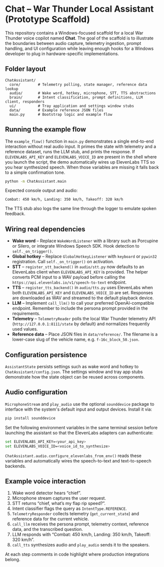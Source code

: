 # Chat – War Thunder Local Assistant (Prototype Scaffold)

This repository contains a Windows-focused scaffold for a local War Thunder
voice copilot named **Chat**. The goal of the scaffold is to illustrate the
boundaries between audio capture, telemetry ingestion, prompt handling, and UI
configuration while leaving enough hooks for a Windows developer to plug in
hardware-specific implementations.

## Folder layout

```
ChatAssistant/
  core/        # Telemetry polling, state manager, reference data lookup
  audio/       # Wake word, hotkey, microphone, STT, TTS abstractions
  brain/       # Intent classification, prompt definitions, LLM client, responders
  ui/          # Tray application and settings window stubs
  data/        # Example reference JSON files
  main.py      # Bootstrap logic and example flow
```

## Running the example flow

The `example_flow()` function in `main.py` demonstrates a single end-to-end
interaction without real audio input. It primes the state with telemetry and
a reference dataset, runs the LLM stub, and prints the response. If
`ELEVENLABS_API_KEY` and `ELEVENLABS_VOICE_ID` are present in the shell where
you launch the script, the demo automatically wires up ElevenLabs TTS so you
hear synthesized speech. When those variables are missing it falls back to a
simple confirmation tone.

```bash
python -m ChatAssistant.main
```

Expected console output and audio:

```
Combat: 450 km/h, Landing: 350 km/h, Takeoff: 320 km/h
```

The TTS stub also logs the same line through the logger to emulate spoken
feedback.

## Wiring real dependencies

* **Wake word** – Replace `WakeWordListener` with a library such as Porcupine or
  Silero, or integrate Windows Speech SDK. Hook detection to `self._on_trigger()`.
* **Global hotkey** – Replace `GlobalHotkeyListener` with `keyboard` or
  `pywin32` registration. Call `self._on_trigger()` on activation.
* **STT** – `register_stt_backend()` in `audio/stt.py` now defaults to an
  ElevenLabs client when `ELEVENLABS_API_KEY` is provided. The helper converts
  PCM input to a WAV payload before calling the
  `https://api.elevenlabs.io/v1/speech-to-text` endpoint.
* **TTS** – `register_tts_backend()` in `audio/tts.py` uses ElevenLabs when
  both `ELEVENLABS_API_KEY` and `ELEVENLABS_VOICE_ID` are set. Responses are
  downloaded as WAV and streamed to the default playback device.
* **LLM** – Implement `call_llm()` to call your preferred OpenAI-compatible
  endpoint. Remember to include the persona prompt provided in the
  requirements.
* **Telemetry** – `TelemetryReader` polls the local War Thunder telemetry API
  (`http://127.0.0.1:8111/state` by default) and normalizes frequently used
  values.
* **Reference data** – Place JSON files in `data/reference/`. The filename is a
  lower-case slug of the vehicle name, e.g. `f-16c_block_50.json`.

## Configuration persistence

`AssistantState` persists settings such as wake word and hotkey to
`ChatAssistant/config.json`. The settings window and tray app stubs demonstrate
how the state object can be reused across components.

## Audio configuration

`MicrophoneStream` and `play_audio` use the optional `sounddevice` package to
interface with the system's default input and output devices. Install it via:

```bash
pip install sounddevice
```

Set the following environment variables in the same terminal session before
launching the assistant so that the ElevenLabs adapters can authenticate:

```bash
set ELEVENLABS_API_KEY=<your_api_key>
set ELEVENLABS_VOICE_ID=<voice_id_to_synthesize>
```

`ChatAssistant.audio.configure_elevenlabs_from_env()` reads these variables and
automatically wires the speech-to-text and text-to-speech backends.

## Example voice interaction

1. Wake word detector hears “chief”.
2. Microphone stream captures the user request.
3. STT returns “chief, what’s my flap rip speed?”.
4. Intent classifier flags the query as `IntentType.REFERENCE`.
5. `TelemetryResponder` collects telemetry (`get_current_state`) and reference
   data for the current vehicle.
6. `call_llm` receives the persona prompt, telemetry context, reference data,
   and the transcribed question.
7. LLM responds with “Combat: 450 km/h, Landing: 350 km/h, Takeoff: 320 km/h”.
8. `call_tts` synthesizes audio and `play_audio` sends it to the speakers.

At each step comments in code highlight where production integrations belong.
